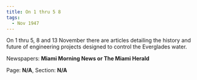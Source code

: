 ```yaml
---  
title: On 1 thru 5 8  
tags:  
  - Nov 1947  
---  
```

  
On 1 thru 5, 8 and 13 November there are articles detailing the history and future of engineering projects designed to control the Everglades water.  
  
Newspapers: **Miami Morning News or The Miami Herald**  
  
Page: **N/A**, Section: **N/A** 
